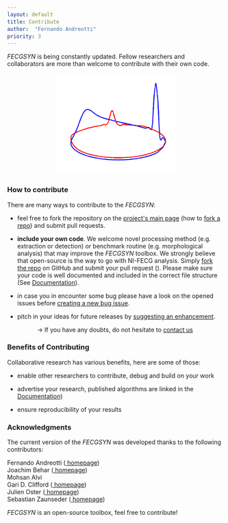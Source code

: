 ```yaml
---
layout: default
title: Contribute
author:  "Fernando Andreotti"
priority: 3
---
```


_FECGSYN_ is being constantly updated. Fellow researchers and collaborators are more than welcome to contribute with their own code.

<div>
    <center><img class="img-responsive" src="images/French_fecgsyn.png" alt="VCGs"  width="283" height="235"></center>
</div>

### How to contribute
There are many ways to contribute to the _FECGSYN_:

- feel free to fork the repository on the [<span class="octicon octicon-mark-github"></span> project's main page](https://github.com/fernandoandreotti/fecgsyn) (how to [<span class="octicon octicon-repo-forked"></span> fork a repo](https://help.github.com/articles/fork-a-repo/)) and submit pull requests.

- **include your own code**. We welcome novel processing method (e.g. extraction or detection) or benchmark routine (e.g. morphological analysis) that may improve the _FECGSYN_ toolbox. We strongly believe that open-source is the way to go with NI-FECG analysis. Simply [<span class="octicon octicon-repo-forked"></span> fork the repo](https://github.com/fernandoandreotti/fecgsyn) on GitHub and submit your pull request (<span class="octicon octicon-git-pull-request"></span>). Please make sure your code is well documented and included in the correct file structure (See [<span class="octicon octicon-globe"></span> Documentation]({{site.github.url}}/pages/documentation.html)).

- in case you in encounter some bug please have a look on the opened issues before [<span class="octicon octicon-bug"></span> creating a new bug issue](https://github.com/fernandoandreotti/fecgsyn/issues).

- pitch in your ideas for future releases by [<span class="octicon octicon-light-bulb"></span> suggesting an enhancement](https://github.com/fernandoandreotti/fecgsyn/issues).


<center>-> If you have any doubts, do not hesitate to <a href="mailto:fernando.andreotti@mailbox.tu-dresden.de;joachim.behar@eng.ox.ac.uk"><span class="octicon octicon-mail"></span> contact us</a></center>

### Benefits of Contributing

Collaborative research has various benefits, here are some of those:

 - enable other researchers to contribute, debug and build on your work
 
 - advertise your research, published algorithms are linked in the [<span class="octicon octicon-globe"></span> Documentation]({{site.github.url}}/pages/documentation.html))
 
 - ensure reproducibility of your results


### Acknowledgments

The current version of the _FECGSYN_ was developed thanks to the following contributors:

Fernando Andreotti (<a href="http://fernando.planetarium.com.br/" target="_blank"><span class="octicon octicon-globe"></span> homepage</a>) <br>
Joachim Behar (<a href="http://joachimbehar.comuv.com/" target="_blank"><span class="octicon octicon-globe"></span> homepage</a>) <br>
Mohsan Alvi<br>
Gari D. Clifford (<a href="http://gdclifford.info/" target="_blank"><span class="octicon octicon-globe"></span> homepage</a>) <br>
Julien Oster (<a href="http://julienoster.tk/" target="_blank"><span class="octicon octicon-globe"></span> homepage</a>) <br>
Sebastian Zaunseder (<a href="https://tu-dresden.de/Members/sebastian.zaunseder" target="_blank"><span class="octicon octicon-globe"></span> homepage</a>) <br>

<p><em>FECGSYN</em> is an open-source toolbox, feel free to contribute!</p>

